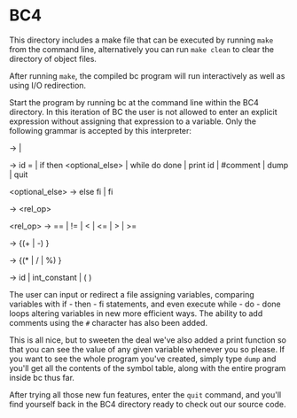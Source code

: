 # BC4

This directory includes a make file that can be executed by running `make` from the command line, alternatively you can run `make clean` to clear the directory of object files.

After running `make`, the compiled bc program will run interactively as well as using I/O redirection.

Start the program by running bc at the command line within the BC4 directory. In this iteration of BC the user is not allowed to enter an explicit expression without assigning that expression to a variable. Only the following grammar is accepted by this interpreter:

<stmts> → <stmt> <stmts>
        | <stmt>
  
<stmt> → id = <expr>
       | if <cond> then <stmts> <optional_else> 
       | while <cond> do <stmts> done
       | print id
       | #comment
       | dump
       | quit
  
<optional_else> → else <stmts> fi 
                | fi
  
<cond> → <expr> <rel_op> <expr>
  
<rel_op> → == | != | < | <= | > | >= 

<expr> → <term> {(+ | -) <term>} 
  
<term> → <factor> {(* |   / | %) <factor>} 
  
<factor> → id 
         | int_constant 
         | ( <expr> )

The user can input or redirect a file assigning variables, comparing variables with if - then - fi statements, and even execute while - do - done loops altering variables in new more efficient ways. The ability to add comments using the `#` character has also been added.

This is all nice, but to sweeten the deal we've also added a print function so that you can see the value of any given variable whenever you so please. If you want to see the whole program you've created, simply type `dump` and you'll get all the contents of the symbol table, along with the entire program inside bc thus far.

After trying all those new fun features, enter the `quit` command, and you'll find yourself back in the BC4 directory ready to check out our source code.

